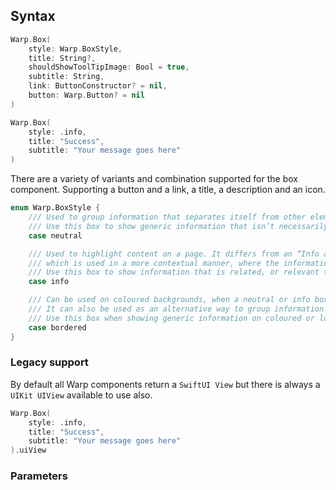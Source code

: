 
## Syntax

```swift example
Warp.Box(
    style: Warp.BoxStyle,
    title: String?,
    shouldShowToolTipImage: Bool = true,
    subtitle: String,
    link: ButtonConstructor? = nil,
    button: Warp.Button? = nil
)
```

```swift example
Warp.Box(
    style: .info,
    title: "Success",
    subtitle: "Your message goes here"
)
```

There are a variety of variants and combination supported for the box component. Supporting a button and a link, a title, a description and an icon.

```swift example
enum Warp.BoxStyle {
    /// Used to group information that separates itself from other elements in a page layout.
    /// Use this box to show generic information that isn’t necessarily directly related to the main focus content on your page.
    case neutral

    /// Used to highlight content on a page. It differs from an “Info alert”, 
    /// which is used in a more contextual manner, where the information is presented to the user as a prompt to take action.
    /// Use this box to show information that is related, or relevant to the main focus content on your page.
    case info

    /// Can be used on coloured backgrounds, when a neutral or info box doesn’t work.
    /// It can also be used as an alternative way to group information on a page that might need a variation of grouped information.
    /// Use this box when showing generic information on coloured or low contrast backgrounds.
    case bordered
}
```

### Legacy support

By default all Warp components return a `SwiftUI View` but there is always a `UIKit UIView` available to use also.

```swift example
Warp.Box(
    style: .info,
    title: "Success",
    subtitle: "Your message goes here"
).uiView
```

### Parameters

<api-table type=iOS component="Box" />
